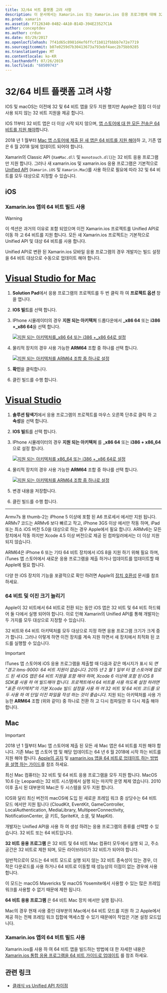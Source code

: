 ```yaml
---
title: 32/64 비트 플랫폼 고려 사항
description: 이 문서에서는 Xamarin.ios 또는 Xamarin.ios 응용 프로그램에 대해 32 비트 및 64 비트 아키텍처를 대상으로 지정 하는 경우 염두에 두어야 할 다양 한 고려 사항을 설명 합니다.
ms.prod: xamarin
ms.assetid: F7126340-04B2-4A10-B14D-394E23527C1A
author: conceptdev
ms.author: crdun
ms.date: 03/29/2017
ms.openlocfilehash: 7f41d65c8981d4ef6ffcf1b812fbbbb7e72e7719
ms.sourcegitcommit: b07e0259d7b30413673a793ebf4aec2b75bb9285
ms.translationtype: MT
ms.contentlocale: ko-KR
ms.lasthandoff: 07/26/2019
ms.locfileid: "68509743"
---
```

# <a name="3264-bit-platform-considerations"></a>32/64 비트 플랫폼 고려 사항

IOS 및 macOS는 이전에 32 및 64 비트 앱을 모두 지원 했지만 Apple은 점점 더 이상 사용 되지 않는 32 비트 지원을 제공 합니다.

IOS 11부터 32 비트 앱은 더 이상 시작 되지 않으며, [앱 스토어에 대 한 모든 전송은 64 비트를 지원 해야](https://developer.apple.com/news/?id=06282017b)합니다.

2018 년 1 월부터 [Mac 앱 스토어에 제출 된 새 앱은 64 비트를 지원 해야](https://developer.apple.com/news/?id=06282017a)하 고, 기존 앱은 6 월 2018 일에 업데이트 되어야 합니다.

Xamarin의 Classic API (`XamMac.dll` 및 `monotouch.dll`)는 32 비트 응용 프로그램만 지원 합니다. 그러나 새 xamarin.ios 및 xamarin.ios 응용 프로그램은 기본적으로 [Unified API](~/cross-platform/macios/unified/index.md) (`Xamarin.iOS` 및 `Xamarin.Mac`)를 사용 하므로 필요에 따라 32 및 64 비트를 모두 대상으로 지정할 수 있습니다.

## <a name="ios"></a>iOS

<a name="enable-64" />

### <a name="enabling-64-bit-builds-of-xamarinios-apps"></a>Xamarin.ios 앱의 64 비트 빌드 사용

> [!WARNING]
> 이 섹션은 과거의 이유로 포함 되었으며 이전 Xamarin.ios 프로젝트를 Unified API로 이동 하 고 64 비트를 지원 합니다. 모든 새 Xamarin.ios 프로젝트는 기본적으로 Unified API 및 대상 64 비트를 사용 합니다.

Unified API로 변환 된 Xamarin.ios 모바일 응용 프로그램의 경우 개발자는 빌드 설정을 64 비트 대상으로 수동으로 업데이트 해야 합니다.

# <a name="visual-studio-for-mactabmacos"></a>[Visual Studio for Mac](#tab/macos)

1. **Solution Pad**에서 응용 프로그램의 프로젝트를 두 번 클릭 하 여 **프로젝트 옵션** 창을 엽니다.
2. **IOS 빌드**를 선택 합니다.
3. IPhone 시뮬레이터의 경우 **지원 되는 아키텍처** 드롭다운에서 **\_x86 64** 또는 **i386 +\_x86 64**을 선택 합니다.

   [![지원 되는 아키텍처를\_x86 64 또는 i386 +\_x86 64로 설정](Images/Image01.png "Setting Supported architectures to x86\_64 or i386 + x86\_64")](Images/Image01-large.png#lightbox) 

4. 물리적 장치의 경우 사용 가능한 **ARM64** 조합 중 하나를 선택 합니다.

   [![지원 되는 아키텍처를 ARM64 조합 중 하나로 설정](Images/Image02.png "지원 되는 아키텍처를 ARM64 조합 중 하나로 설정")](Images/Image02-large.png#lightbox)

5. **확인**을 클릭합니다.
6. 클린 빌드를 수행 합니다.

# <a name="visual-studiotabwindows"></a>[Visual Studio](#tab/windows)

1. **솔루션 탐색기**에서 응용 프로그램의 프로젝트를 마우스 오른쪽 단추로 클릭 하 고 **속성**을 선택 합니다.
2. **IOS 빌드**를 선택 합니다.
3. IPhone 시뮬레이터의 경우 **지원 되는 아키텍처** 를 **\_x86 64** 또는 **i386 + x86\_64**으로 설정 합니다. 

   [![지원 되는 아키텍처를 x86_64 또는 i386 +\_x86 64로 설정](Images/VS02.png "Setting Supported architectures to x86_64 or i386 + x86\_64")](Images/VS02-large.png#lightbox)

4. 물리적 장치의 경우 사용 가능한 **ARM64** 조합 중 하나를 선택 합니다.
    
   [![지원 되는 아키텍처를 ARM64 조합 중 하나로 설정](Images/VS01.png "지원 되는 아키텍처를 ARM64 조합 중 하나로 설정")](Images/VS01-large.png#lightbox)

5. 변경 내용을 저장합니다.
6. 클린 빌드를 수행 합니다.

-----

Armv7s 용 thumb-2는 iPhone 5 이상에 포함 된 A6 프로세서 에서만 지원 됩니다. ARMv7 코드는 ARMv6 보다 빠르고 작고, iPhone 3GS 이상 에서만 작동 하며, iPad 또는 최소 iOS 버전 5.0을 대상으로 하는 경우 Apple에서 필요 합니다. ARMv6는 모든 장치에서 작동 하지만 Xcode 4.5 이상 버전으로 제공 된 컴파일러에서는 더 이상 지원 되지 않습니다. 

ARM64은 iPhone 6 또는 기타 64 비트 장치에서 iOS 8을 지원 하기 위해 필요 하며, iTunes 앱 스토어에서 새로운 응용 프로그램을 제출 하거나 업데이트를 업데이트할 때 Apple에 필요 합니다.

다양 한 iOS 장치의 기능을 포괄적으로 확인 하려면 Apple의 [장치 호환성](https://developer.apple.com/library/content/documentation/DeviceInformation/Reference/iOSDeviceCompatibility/DeviceCompatibilityMatrix/DeviceCompatibilityMatrix.html) 문서를 참조 하세요.

### <a name="64-bit-and-binary-size-increases"></a>64 비트 및 이진 크기 늘리기

Apple이 32 비트에서 64 비트로 전환 되는 동안 iOS 앱은 32 비트 및 64 비트 하드웨어 둘 다에서 실행 되어야 합니다. 이로 인해 Xamarin의 Unified API를 통해 개발자는 두 가지를 모두 대상으로 지정할 수 있습니다.

32 비트와 64 비트 아키텍처를 모두 대상으로 지정 하면 응용 프로그램 크기가 크게 증가 합니다. 그러나 이렇게 하면 이전 장치를 계속 지원 하면서 새 장치에서 최적화 된 코드를 실행할 수 있습니다.

> [!IMPORTANT]
> ITunes 앱 스토어에 iOS 응용 프로그램을 제출할 때 다음과 같은 메시지가 표시 되 _면 "경고 itms-9000: 64 비트 지원이 없습니다. 2015 년 2 월 1 일부 터 앱 스토어에 업로드 된 새 iOS 앱은 64 비트 지원을 포함 해야 하며, Xcode 6 이상에 포함 된 iOS 8 SDK를 사용 하 여 빌드해야 합니다. 프로젝트에서 64 비트를 사용 하도록 설정 하려면 "표준 아키텍처"의 기본 Xcode 빌드 설정을 사용 하 여 32 비트 및 64 비트 코드를 모두 사용 하 여 단일 이진 파일을 작성 하는 것이 좋습니다._ 지원 되는 아키텍처를 사용 가능한 **ARM64** 조합 (위와 같이) 중 하나로 전환 하 고 다시 컴파일한 후 다시 제출 해야 합니다.

## <a name="mac"></a>Mac

> [!IMPORTANT]
> 2018 년 1 월부터 Mac 앱 스토어에 제출 된 모든 새 Mac 앱은 64 비트를 지원 해야 합니다. 기존 Mac 앱 스토어 앱 및 해당 업데이트는 64 년 6 월 2018에 시작 하는 비트를 지원 해야 합니다. [Apple의 공지](https://developer.apple.com/news/?id=06282017a) 및 [xamarin.ios 앱을 64 비트로 업데이트 하는 방법을 설명 하는 가이드](~/cross-platform/macios/32-and-64/mac-64-bit.md)를 참조 하세요.

최신 Mac 컴퓨터는 32 비트 및 64 비트 응용 프로그램을 모두 지원 합니다.   MacOS 10.6 (눈 Leopard)는 32 비트 시스템에서 실행 되는 마지막 운영 체제 였습니다.   2010 이후 출시 된 대부분의 Mac은 두 시스템을 모두 지원 합니다.

IOS와 달리 최신 버전의 macOS에 도입 된 새로운 프레임 워크 중 상당수는 64 비트 모드 에서만 지원 됩니다 (CloudKit, EventKit, GameController, LocalAuthentication, MediaLibrary, MultipeerConnectivity, NotificationCenter, 글 키트, SpriteKit, 소셜, 및 MapKit).

개발자는 Unified API을 사용 하 여 생성 하려는 응용 프로그램의 종류를 선택할 수 있습니다. 32 비트 또는 64 비트입니다.

**32 비트 응용 프로그램** 은 32 비트 및 64 비트 Mac 컴퓨터 모두에서 실행 되 고, 주소 공간은 32 비트로 제한 되며, 모든 라이브러리가 32 비트가 되어야 합니다.

일반적으로이 모드는 64 비트 모드로 실행 되지 않는 32 비트 종속성이 있는 경우, 더 작은 다운로드를 사용 하거나 64 비트로 이동할 때 성능상의 이점이 없는 경우에 사용 합니다.

이 모드는 macOS Mavericks 및 macOS Yosemite에서 사용할 수 있는 많은 프레임 워크를 사용할 수 없기 때문에 제한 됩니다.

**64 비트 응용 프로그램** 은 64 비트 Mac 장치 에서만 실행 됩니다.

Mac의 경우 현재 사용 중인 대부분의 Mac에서 64 비트 모드를 지원 하 고 Apple에서 제공 하는 전체 프레임 워크 집합에 액세스할 수 있기 때문에이 작업은 기본 설정 모드입니다.

### <a name="enabling-64-bit-builds-of-xamarinmac-apps"></a>Xamarin.ios 앱의 64 비트 빌드 사용

Xamarin.ios를 사용 하 여 64 비트 앱을 빌드하는 방법에 대 한 자세한 내용은 [Xamarin.ios 통합 응용 프로그램을 64 비트 가이드로 업데이트](~/cross-platform/macios/32-and-64/mac-64-bit.md) 를 참조 하세요.

## <a name="related-links"></a>관련 링크

- [클래식 vs Unified API 차이점](https://github.com/xamarin/release-notes-archive/blob/master/release-notes/ios/api_changes/classic-vs-unified-8.6.0/index.md)
